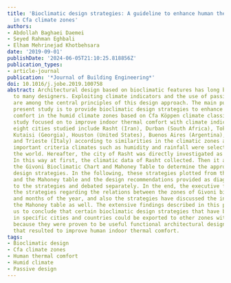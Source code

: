 ```yaml
---
title: 'Bioclimatic design strategies: A guideline to enhance human thermal comfort
  in Cfa climate zones'
authors:
- Abdollah Baghaei Daemei
- Seyed Rahman Eghbali
- Elham Mehrinejad Khotbehsara
date: '2019-09-01'
publishDate: '2024-06-05T21:10:25.818856Z'
publication_types:
- article-journal
publication: '*Journal of Building Engineering*'
doi: 10.1016/j.jobe.2019.100758
abstract: Architectural design based on bioclimatic features has long been of interest
  to many designers. Exploiting climate indicators and the use of passive strategies
  are among the central principles of this design approach. The main purpose of the
  present study is to provide bioclimatic design strategies to enhance the human thermal
  comfort in the humid climate zones based on Cfa Köppen climate classification. This
  study focused on to improve indoor thermal comfort with climate indicators. The
  eight cities studied include Rasht (Iran), Durban (South Africa), Tokyo (Japan),
  Kutaisi (Georgia), Houston (United States), Buenos Aires (Argentina), Brisbane (Queensland)
  and Trieste (Italy) according to similarities in the climatic zones and the most
  important criteria climates such as humidity and rainfall were selected all around
  the world. Hereafter, the city of Rasht was directly investigated as a case study.
  In this way at first, the climatic data of Rasht collected. Then it analyzed concerning
  the Givoni Bioclimatic Chart and Mahoney Table to determine the appropriate bioclimatic
  design strategies. In the following, these strategies plotted from the Givoni chart
  and the Mahoney table and the design recommendations provided as diagrams related
  to the strategies and debated separately. In the end, the executive function of
  the strategies regarding the relations between the zones of Givoni bioclimatic chart
  and months of the year, and also the strategies have discussed the indicators of
  the Mahoney table as well. The extensive findings described in this paper allowed
  us to conclude that certain bioclimatic design strategies that have been adopted
  in specific cities and countries could be exported to other zones with similar climates
  because they were proven to be useful functional architectural design strategies
  that resulted to improve human indoor thermal comfort.
tags:
- Bioclimatic design
- Cfa climate zones
- Human thermal comfort
- Humid climate
- Passive design
---
```

